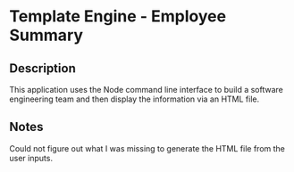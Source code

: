 # Template Engine - Employee Summary

## Description
This application uses the Node command line interface to build a software engineering team and then display the information via an HTML file.

## Notes

Could not figure out what I was missing to generate the HTML file from the user inputs.